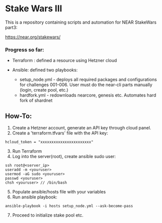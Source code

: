 # Stake Wars III

This is a repository containing scripts and automation for NEAR StakeWars part3:

https://near.org/stakewars/

### Progress so far:

- Terraform : defined a resource using Hetzner cloud


- Ansible: defined two playbooks:
  - setup_node.yml - deploys all required packages and configurations for challenges 001-006. User must do the near-cli parts manually (login, create pool, etc.)
  - hardfork.yml - redownloads nearcore, genesis etc. Automates hard fork of shardnet

## How-To:

1. Create a Hetzner account, generate an API key through cloud panel.
2. Create a 'terraform.tfvars' file with the API key:
```
hcloud_token = "xxxxxxxxxxxxxxxxxxxxxxx"
```
3. Run Terraform
4. Log into the server(root), create ansible sudo user:
```
ssh root@<server_ip>
useradd -m <youruser>
usermod -aG sudo <youruser>
passwd <youruser>
chsh <youruser> // /bin/bash
```
5. Populate ansible/hosts file with your variables
6. Run ansible playbook:
```
ansible-playbook -i hosts setup_node.yml --ask-become-pass
```
7. Proceed to initialize stake pool etc.